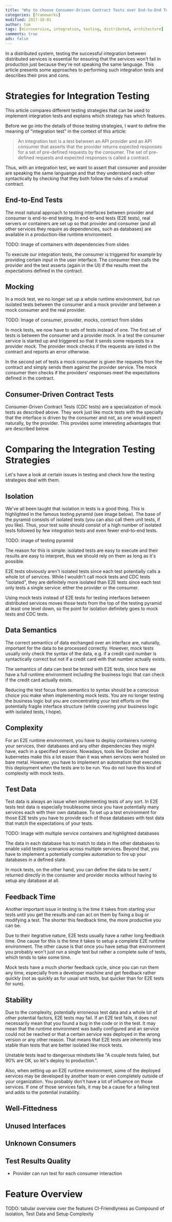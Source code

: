 ```yaml
---
title: "Why to choose Consumer-Driven Contract Tests over End-to-End Tests"
categories: [frameworks]
modified: 2017-10-01
author: tom
tags: [microservice, integration, testing, distributed, architecture]
comments: true
ads: false
---
```


In a distributed system, testing the successful integration between  
distributed services is essential for ensuring that the services
won't fail in production just because they're not speaking the same language.
This article presents some approaches to performing such integration tests
and describes their pros and cons.

# Strategies for Integration Testing

This article compares different testing strategies that can be used to implement
integration tests and explains which strategy has which features.

Before we go into the details of those testing strategies, I want to define
the meaning of "integration test" in the context of this article:

> An integration test is a test between an API provider and an API consumer
> that asserts that the provider returns expected responses for a set of
> pre-defined requests by the consumer. The set of pre-defined requests and
> expected responses is called a contract.

Thus, with an integration test, we want to assert that consumer and provider
are speaking the same languange and that they understand each other syntactically
by checking that they both follow the rules of a mutual contract.

## End-to-End Tests

The most natural approach to testing interfaces between provider and consumer is
end-to-end testing. In end-to-end tests (E2E tests), real servers or containers are set up so
that provider and consumer (and all other services they require as dependencies,
such as databases) are available in a production-like runtime environment.

TODO: Image of containers with dependencies from slides

To execute our integration tests, the consumer is triggered for example by providing
certain input in the user interface. The consumer then calls the provider and the test
asserts (again in the UI) if the results meet the expectations defined in the contract.

## Mocking 

In a mock test, we no longer set up a whole runtime environment, but run isolated tests
between the consumer and a mock provider and between a mock consumer and the real provider.

TODO: Image of consumer, provider, mocks, contract from slides

In mock tests, we now have to sets of tests instead of one. The first set of tests is between the consumer
and a provider mock. In a test the consumer service is started up and triggered so that
it sends some requests to a provider mock. The provider mock checks if
the requests are listed in the contract and reports an error otherwise.

In the second set of tests a mock consumer is given the requests from the contract and simply
sends them against the provider service. The mock consumer then checks if the providers' 
responses meet the expectations defined in the contract.

## Consumer-Driven Contract Tests

Consumer-Driven Contract Tests (CDC tests) are a specialization of mock tests as described above. They work just
like mock tests with the specialty that the interface is driven by the consumer and not,
as one would expect naturally, by the provider. This provides some interesting advantages 
that are described below.

# Comparing the Integration Testing Strategies
Let's have a look at certain issues in testing and check how the testing strategies deal with them.

## Isolation
We've all been taught that isolation in tests is a good thing. This is highlighted in the 
famous testing pyramid (see image below). The base of the pyramid consists of isolated tests (you can also call
them unit tests, if you like). Thus, your test suite should consist of a high number of isolated tests
followed by few integration tests and even fewer end-to-end tests.

TODO: image of testing pyramid

The reason for this is simple: isolated tests are easy to execute and their results are easy to interpret, thus
we should rely on them as long as it's possible.

E2E tests obviously aren't isolated tests since each test potentially calls a whole lot of services.
While I wouldn't call mock tests and CDC tests "isolated", they are definitely more
isolated than E2E tests since each test only tests a single service: either the provider or the consumer.

Using mock tests instead of E2E tests for testing interfaces between distributed services moves those tests
from the top of the testing pyramid at least one level down, so the point for isolation definitely goes
to mock tests and CDC tests.

## Data Semantics
The correct semantics of data exchanged over an interface are, naturally, important for the data to be processed
correctly. However, mock tests usually only check the syntax of the data, e.g. if a credit card number is
syntactically correct but not if a credit card with that number actually exists. 

The semantics of data can best be tested with E2E tests, since here we have a full runtime environment
including the business logic that can check if the credit card actually exists. 

Reducing the test focus from semantics to syntax should be a conscious choice you make when implementing mock tests. 
You are no longer testing the business logic but you are concentrating your test efforts on the potentially
fragile interface structure (while covering your business logic with isolated tests, I hope).

## Complexity

For an E2E runtime environment, you have to deploy containers running your services, their databases
and any other dependencies they might have, each in a specified versions. Nowadays, tools like Docker and 
kubernetes make this a lot easier than it was when services were hosted on bare metal. However,
you have to implement an automatism that executes this deployment when the tests are to be run. You
do not have this kind of complexity with mock tests.

## Test Data 

Test data is always an issue when implementing tests of any sort. In E2E tests test data is especially troublesome
since you have potentially many services each with their own database. To set up a test environment for those
E2E tests you have to provide each of those databases with test data that match the expectations of your tests.

TODO: Image with multiple service containers and highlighted databases

The data in each database has to match to data in the other databases to enable valid testing scenarios across multiple
services. Beyond that, you have to implement a potentially complex automation to fire up your databases in a defined
state. 

In mock tests, on the other hand, you can define the data to be sent / returned directly in the consumer and provider mocks
without having to setup any database at all.

## Feedback Time

Another important issue in testing is the time it takes from starting your tests until you get the results and
can act on them by fixing a bug or modifying a test. The shorter this feedback time, the more productive you can
be. 

Due to their itegrative nature, E2E tests usually have a rather long feedback time. One cause for this is the time
it takes to setup a complete E2E runtime environment. The other cause is that once you have setup that environment
you probably won't just run a single test but rather a complete suite of tests, which tends to take some time.

Mock tests have a much shorter feedback cycle, since you can run them any time, especially from a developer machine
and get feedback rather quickly (not as quickly as for usual unit tests, but quicker than for E2E tests for sure).

## Stability

Due to the complexity, potentially erroneous test data and a whole lot of other potential factors, E2E tests may fail.
If an E2E test fails, it does not necessarily mean that you found a bug in the code or in the test. It may mean that
the runtime environment was badly configured and an service could not be reached or that a certain service
was deployed in the wrong version or any other reason. That means that E2E tests are inherently less stable than
tests that are better isolated like mock tests. 

Unstable tests lead to dangerous mindsets like "A couple tests failed, but 90% are OK, so let's deploy to production.".

Also, when setting up an E2E runtime environment, some of the deployed services may be developed by another 
team or even completely outside of your organization. You probably don't have a lot of influence on those services.
If one of those services fails, it may be a cause for a failing test and adds to the potential instability.

## Well-Fittedness



## Unused Interfaces

## Unknown Consumers

## Test Results Quality
* Provider can run test for each consumer interaction

# Feature Overview
TODO: tabular overview over the features
CI-Friendlyness as Compound of Isolation, Test Data and Setup Complexity 



